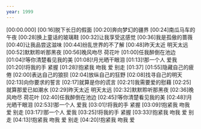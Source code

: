 ```yaml
---
year: 1999
---
```

[00:00.000]
[00:16]脱下长日的假面
[00:20]奔向梦幻的疆界
[00:24]南瓜马车的午夜
[00:28]换上童话的玻璃鞋
[00:32]让我享受这感觉
[00:36]我是孤傲的蔷薇
[00:40]让我品尝这滋味
[00:44]纷乱世界的不了解
[00:48]昨天太近 明天太远
[00:52]默默聆听那黑夜
[00:56]晚风吻尽 荷花叶
[01:00]任我醉倒在池边
[01:04]!等你清楚看见我的美
[01:08]!月光晒干眼泪
[01:13]!那一个人 爱我
[01:20]!将我的手 紧握
[01:28]!抱紧我 吻我 爱 别走
[01:37]
[01:55]隐藏自己的疲倦
[02:00]表达自己的狼狈
[02:04]放纵自己的狂野
[02:08]找寻自己的明天
[02:13]向你要求的誓言
[02:17]就算是你的谎言
[02:21]我需要爱的慰藉
[02:25]就算那爱已如潮水
[02:29]昨天太近 明天太远
[02:32]默默聆听那黑夜
[02:36]晚风吻尽 荷花叶
[02:40]任我醉倒在池边
[02:45]!等你清楚看见我的美
[02:48]!月光晒干眼泪
[02:53]!那一个人 爱我
[03:01]!将我的手 紧握
[03:09]!抱紧我 吻我 爱 别走
[03:17]!那一个人 爱我
[03:25]!将我的手 紧握
[03:33]!抱紧我 吻我 爱 别走
[04:13]!抱紧我 吻我 爱 别走
[04:20]!抱紧我 吻我 爱
